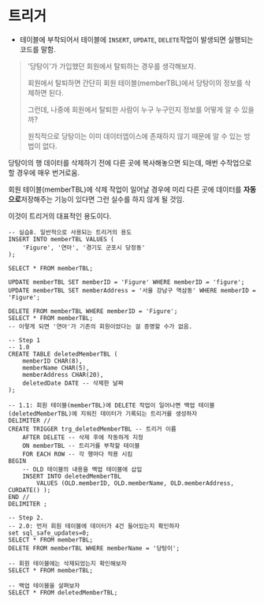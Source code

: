 # 트리거

* 테이블에 부착되어서 테이블에 `INSERT`, `UPDATE`, `DELETE`작업이 발생되면 실행되는 코드를 말함.

> '당탕이'가 가입했던 회원에서 탈퇴하는 경우를 생각해보자.
>
> 회원에서 탈퇴하면 간단히 회원 테이블(memberTBL)에서 당탕이의 정보를 삭제하면 된다.
>
> 그런데, 나중에 회원에서 탈퇴한 사람이 누구 누구인지 정보를 어떻게 알 수 있을까?
>
> 원칙적으로 당탕이는 이미 데이터엡이스에 존재하지 않기 때문에 알 수 있는 방법이 없다.

당탕이의 행 데이터를 삭제하기 전에 다른 곳에 복사해놓으면 되는데, 매번 수작업으로 할 경우에 매우 번거로움.

회원 테이블(memberTBL)에 삭제 작업이 일어날 경우에 미리 다른 곳에 데이터를 **자동으로**저장해주는 기능이 있다면 그런 실수를 하지 않게 될 것임.

이것이 트리거의 대표적인 용도이다.

```MYSQL
-- 실습8. 일반적으로 사용되는 트리거의 용도
INSERT INTO memberTBL VALUES (
	'Figure', '연아', '경기도 군포시 당정동'
);

SELECT * FROM memberTBL;

UPDATE memberTBL SET memberID = 'Figure' WHERE memberID = 'figure';
UPDATE memberTBL SET memberAddress = '서울 강남구 역삼동' WHERE memberID = 'Figure';

DELETE FROM memberTBL WHERE memberID = 'Figure';
SELECT * FROM memberTBL;
-- 이렇게 되면 '연아'가 기존의 회원이었다는 걸 증명할 수가 없음.

-- Step 1
-- 1.0
CREATE TABLE deletedMemberTBL (
    memberID CHAR(8),
    memberName CHAR(5),
    memberAddress CHAR(20),
    deletedDate DATE -- 삭제한 날짜
);

-- 1.1: 회원 테이블(memberTBL)에 DELETE 작업이 일어나면 백업 테이블(deletedMemberTBL)에 지워진 데이터가 기록되는 트리거를 생성하자
DELIMITER //
CREATE TRIGGER trg_deletedMemberTBL -- 트리거 이름
	AFTER DELETE -- 삭제 후에 작동하게 지정
    ON memberTBL -- 트리거를 부착할 테이블
    FOR EACH ROW -- 각 행마다 적용 시킴
BEGIN
	-- OLD 테이블의 내용을 백업 테이블에 삽입
	INSERT INTO deletedMemberTBL
		VALUES (OLD.memberID, OLD.memberName, OLD.memberAddress, CURDATE() );
END //
DELIMITER ;

-- Step 2.
-- 2.0: 먼저 회원 테이블에 데이터가 4건 들어있는지 확인하자
set sql_safe_updates=0;
SELECT * FROM memberTBL;
DELETE FROM memberTBL WHERE memberName = '당탕이';

-- 회원 테이블에는 삭제되었는지 확인해보자
SELECT * FROM memberTBL;

-- 백업 테이블을 살펴보자
SELECT * FROM deletedMemberTBL;

```

